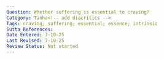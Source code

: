 ```yaml
---
Question: Whether suffering is essential to craving?
Category: Tanha<!-- add diacritics -->
Tags: craving; suffering; essential; essence; intrinsic
Sutta References:
Date Entered: 7-10-25
Last Revised: 7-10-25
Review Status: Not started
---
```


<!-- Question -->
<!-- # Whether...? -->

<!-- In Brief -->
<!-- Yes/No. It is this way. It is not this way. -->

<!-- In Full -->